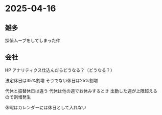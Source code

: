 # 2025-04-16 

## 雑多
探偵ムーブをしてしまった件

## 会社
HP アナリティクス仕込んだらどうなる？（どうなる？）

法定休日は35%割増
そうでない休日は25%割増

代休と振替休日は違う
代休は他の週でお休みするとき
出勤した週が上限超えるので割増発生

休暇はカレンダーには休日として入れない
